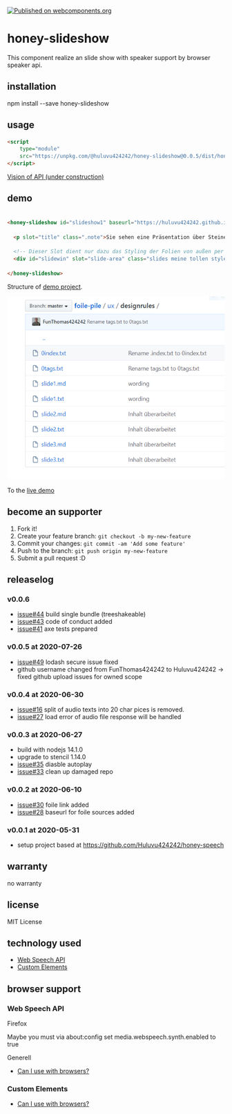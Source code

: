 [![Published on webcomponents.org](https://img.shields.io/badge/webcomponents.org-published-blue.svg)](https://www.webcomponents.org/element/@huluvu424242/honey-slideshow)

# honey-slideshow

This component realize an slide show with speaker support by browser speaker api.

## installation

npm install --save honey-slideshow

## usage

```html
<script 
    type="module" 
    src="https://unpkg.com/@huluvu424242/honey-slideshow@0.0.5/dist/honey-slideshow/honey-slideshow.js">
</script>
```

[Vision of API (under construction)](src/components/honey-slideshow/readme.md)

## demo

<!--
```
<custom-element-demo>
  <template>
    <link rel="import" href="docs/index.html">
    <next-code-block></next-code-block>
  </template>
</custom-element-demo>
```
-->
```html

<honey-slideshow id="slideshow1" baseurl="https://huluvu424242.github.io/foile-pile/ux/designrules/">

  <p slot="title" class=".note">Sie sehen eine Präsentation über Steine</p>

  <!-- Dieser Slot dient nur dazu das Styling der Folien von außen per CSS beeinflussen zu können -->
  <div id="slidewin" slot="slide-area" class="slides meine tollen styles sind dabei"></div>

</honey-slideshow>

```
Structure of [demo project](https://github.com/Huluvu424242/foile-pile/tree/master/explainations/ux/designrules).

![Folderstructure](./docs/img/FolderStructure.png)

To the [live demo](https://huluvu424242.github.io/honey-slideshow/index.html)

## become an supporter

1. Fork it!
2. Create your feature branch: `git checkout -b my-new-feature`
3. Commit your changes: `git commit -am 'Add some feature'`
4. Push to the branch: `git push origin my-new-feature`
5. Submit a pull request :D

## releaselog

### v0.0.6

* [issue#44](https://github.com/Huluvu424242/honey-slideshow/issues/44) build single bundle (treeshakeable)
* [issue#43](https://github.com/Huluvu424242/honey-slideshow/issues/43) code of conduct added
* [issue#41](https://github.com/Huluvu424242/honey-slideshow/issues/41) axe tests prepared

### v0.0.5 at 2020-07-26

* [issue#49](https://github.com/Huluvu424242/honey-slideshow/issues/49) lodash secure issue fixed
* github username changed from FunThomas424242 to Huluvu424242 -> fixed github upload issues for owned scope

### v0.0.4 at 2020-06-30

* [issue#16](https://github.com/Huluvu424242/honey-slideshow/issues/16) split of audio texts into 20 char pices is removed. 
* [issue#27](https://github.com/Huluvu424242/honey-slideshow/issues/27) load error of audio file response will be handled 

### v0.0.3 at 2020-06-27

* build with nodejs 14.1.0
* upgrade to stencil 1.14.0
* [issue#35](https://github.com/Huluvu424242/honey-slideshow/issues/35) diasble autoplay
* [issue#33](https://github.com/Huluvu424242/honey-slideshow/issues/33) clean up damaged repo

### v0.0.2 at 2020-06-10

* [issue#30](https://github.com/Huluvu424242/honey-slideshow/issues/30) foile link added
* [issue#28](https://github.com/Huluvu424242/honey-slideshow/issues/28) baseurl for foile sources added

### v0.0.1 at 2020-05-31

* setup project based at https://github.com/Huluvu424242/honey-speech

## warranty

no warranty

## license

MIT License

## technology used

* [Web Speech API](https://developer.mozilla.org/en-US/docs/Web/API/Web_Speech_API)
* [Custom Elements](https://developer.mozilla.org/en-US/docs/Web/API/Window/customElements)


## browser support

### Web Speech API

Firefox

Maybe you must via about:config set media.webspeech.synth.enabled to true 

Generell

* [Can I use with browsers?](https://caniuse.com/#feat=speech-synthesis)

### Custom Elements

* [Can I use with browsers?](https://caniuse.com/#feat=mdn-api_window_customelements)
